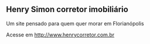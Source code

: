 ## Henry Simon corretor imobiliário

Um site pensado para quem quer morar em Florianópolis

Acesse em http://www.henrycorretor.com.br